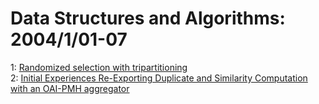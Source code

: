 # Data Structures and Algorithms: 2004/1/01-07  
1: [Randomized selection with tripartitioning](https://doi.org/10.48550/arXiv.cs/0401003)  
2: [Initial Experiences Re-Exporting Duplicate and Similarity Computation  with an OAI-PMH aggregator](https://doi.org/10.48550/arXiv.cs/0401001)  